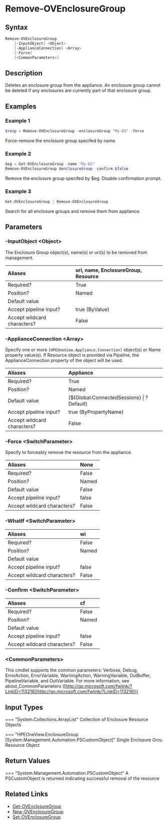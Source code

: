 ﻿---
description: Remove an enclosure group.
---

# Remove-OVEnclosureGroup

## Syntax

```powershell
Remove-OVEnclosureGroup
    [-InputObject] <Object>
    [-ApplianceConnection] <Array>
    [-Force]
    [<CommonParameters>]
```

## Description

Deletes an enclosure group from the appliance.
An enclosure group cannot be deleted if any enclosures are currently part of that enclosure group.

## Examples

###  Example 1 

```powershell
$resp = Remove-OVEnclosureGroup -enclosureGroup "My-EG" -force
```

Force-remove the enclosure group specifed by name.

###  Example 2 

```powershell
$eg = Get-OVEnclosureGroup -name "My-EG"
Remove-OVEnclosureGroup $enclosureGroup -confirm:$false
```

Remove the enclosure group specifed by $eg. Disable confirmation prompt.

###  Example 3 

```powershell
Get-OVEnclosureGroup | Remove-OVEnclosureGroup
```

Search for all enclosure groups and remove them from appliance.

## Parameters

### -InputObject &lt;Object&gt;

The Enclosure Group object(s), name(s) or uri(s) to be removed from management.

| Aliases | uri, name, EnclosureGroup, Resource |
| :--- | :--- |
| Required? | True |
| Position? | Named |
| Default value |  |
| Accept pipeline input? | true (ByValue) |
| Accept wildcard characters? | False |

### -ApplianceConnection &lt;Array&gt;

Specify one or more `[HPEOneView.Appliance.Connection]` object(s) or Name property value(s). If Resource object is provided via Pipeline, the ApplianceConnection property of the object will be used.

| Aliases | Appliance |
| :--- | :--- |
| Required? | True |
| Position? | Named |
| Default value | (${Global:ConnectedSessions} &vert; ? Default) |
| Accept pipeline input? | true (ByPropertyName) |
| Accept wildcard characters? | False |

### -Force &lt;SwitchParameter&gt;

Specify to forceably remove the resource from the appliance.

| Aliases | None |
| :--- | :--- |
| Required? | False |
| Position? | Named |
| Default value | False |
| Accept pipeline input? | false |
| Accept wildcard characters? | False |

### -WhatIf &lt;SwitchParameter&gt;



| Aliases | wi |
| :--- | :--- |
| Required? | False |
| Position? | Named |
| Default value |  |
| Accept pipeline input? | false |
| Accept wildcard characters? | False |

### -Confirm &lt;SwitchParameter&gt;



| Aliases | cf |
| :--- | :--- |
| Required? | False |
| Position? | Named |
| Default value |  |
| Accept pipeline input? | false |
| Accept wildcard characters? | False |

### &lt;CommonParameters&gt;

This cmdlet supports the common parameters: Verbose, Debug, ErrorAction, ErrorVariable, WarningAction, WarningVariable, OutBuffer, PipelineVariable, and OutVariable. For more information, see about\_CommonParameters \([http://go.microsoft.com/fwlink/?LinkID=113216](http://go.microsoft.com/fwlink/?LinkID=113216)\)

## Input Types

=== "System.Collections.ArrayList"
    Collection of Enclosure Resource Objects
    

=== "HPEOneView.EnclosureGroup [System.Management.Automation.PSCustomObject]"
    Single Enclosure Grou Resource Object
    

## Return Values

=== "System.Management.Automation.PSCustomObject"
    A PSCustomObject is returned indicating successful removal of the resource
    

## Related Links

* [Get-OVEnclosureGroup](get-ovenclosuregroup.md)
* [New-OVEnclosureGroup](new-ovenclosuregroup.md)
* [Set-OVEnclosureGroup](set-ovenclosuregroup.md)
